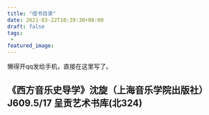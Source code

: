 ```yaml
---
title: "借书目录"
date: 2021-03-22T10:39:30+08:00
draft: false
tags:
 - 
featured_image:
---
```

懒得开qq发给手机，直接在这里写了。
## 《西方音乐史导学》沈旋（上海音乐学院出版社） J609.5/17 呈贡艺术书库(北324) 